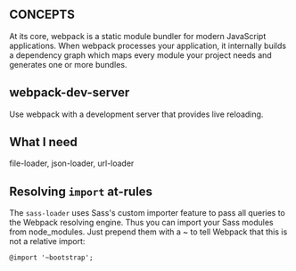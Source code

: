 ## CONCEPTS
At its core, webpack is a static module bundler for modern JavaScript applications. When webpack processes your application, it internally builds a dependency graph which maps every module your project needs and generates one or more bundles.

## webpack-dev-server
Use webpack with a development server that provides live reloading.

## What I need
file-loader, json-loader, url-loader

## Resolving `import` at-rules
The `sass-loader` uses Sass's custom importer feature to pass all queries to the Webpack resolving engine. Thus you can import your Sass modules from node_modules. Just prepend them with a ~ to tell Webpack that this is not a relative import:
```
@import '~bootstrap';
```
